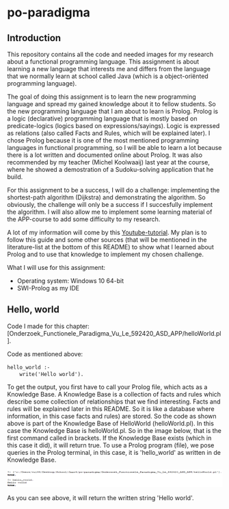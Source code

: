 # po-paradigma

## Introduction

This repository contains all the code and needed images for my research about a functional programming language. This assignment is about learning a new language that interests me and differs from the language that we normally learn at school called Java (which is a object-oriënted programming language).

The goal of doing this assignment is to learn the new programming language and spread my gained knowledge about it to fellow students. So the new programming language that I am about to learn is Prolog. Prolog is a logic (declarative) programming language that is mostly based on predicate-logics (logics based on expressions/sayings). Logic is expressed as relations (also called Facts and Rules, which will be explained later). I chose Prolog because it is one of the most mentioned programming languages in functional programming, so I will be able to learn a lot because there is a lot written and documented online about Prolog. It was also recommended by my teacher (Michel Koolwaaij) last year at the course, where he showed a demostration of a Sudoku-solving application that he build.

For this assignment to be a success, I will do a challenge: implementing the shortest-path algorithm (Dijkstra) and demonstrating the algorithm. So obviously, the challenge will only be a success if I succesfully implement the algorithm. I will also allow me to implement some learning material of the APP-course to add some difficulty to my research. 

A lot of my information will come by this [Youtube-tutorial](https://www.youtube.com/watch?v=SykxWpFwMGs). My plan is to follow this guide and some other sources (that will be mentioned in the literature-list at the bottom of this README) to show what I learned about Prolog and to use that knowledge to implement my chosen challenge.

What I will use for this assignment:

  - Operating system: Windows 10 64-bit
  - SWI-Prolog as my IDE
  
## Hello, world

Code I made for this chapter: [Onderzoek_Functionele_Paradigma_Vu_Le_592420_ASD_APP/helloWorld.pl].

Code as mentioned above:

```
hello_world :-
    write('Hello world').

```
To get the output, you first have to call your Prolog file, which acts as a Knowledge Base.
A Knowledge Base is a collection of facts and rules which describe some collection of relationships that we find interesting.
Facts and rules will be explained later in this README.
So it is like a database where information, in this case facts and rules) are stored. 
So the code as shown above is part of the Knowledge Base of HelloWorld (helloWorld.pl). 
In this case the Knowledge Base is helloWorld.pl. So in the image below, that is the first command called in brackets.
If the Knowledge Base exists (which in this case it did), it will return true.
To use a Prolog program (file), we pose queries in the Prolog terminal, in this case, it is 'hello_world' as written in de Knowledge Base. 

![helloWorld](Onderzoek_Functionele_Paradigma_Vu_Le_592420_ASD_APP/prolog_images/hello_world_2.png)

As you can see above, it will return the written string 'Hello world'. 

